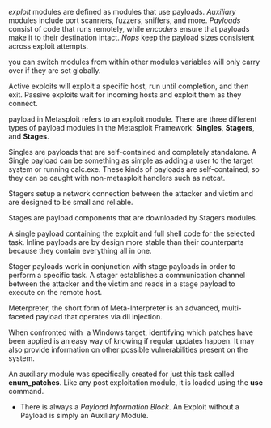 _exploit_ modules are defined as modules that use payloads.
_Auxiliary_ modules include port scanners, fuzzers, sniffers, and more.
_Payloads_ consist of code that runs remotely, while _encoders_ ensure that payloads make it to their destination intact. _Nops_ keep the payload sizes consistent across exploit attempts.

 you can switch modules from within other modules
 variables will only carry over if they are set globally.

Active exploits will exploit a specific host, run until completion, and then exit.
Passive exploits wait for incoming hosts and exploit them as they connect.

payload in Metasploit refers to an exploit module. There are three different types of payload modules in the Metasploit Framework: **Singles**, **Stagers**, and **Stages**.

Singles are payloads that are self-contained and completely standalone. A Single payload can be something as simple as adding a user to the target system or running calc.exe.
These kinds of payloads are self-contained, so they can be caught with non-metasploit handlers such as netcat.

Stagers setup a network connection between the attacker and victim and are designed to be small and reliable.

Stages are payload components that are downloaded by Stagers modules.

A single payload containing the exploit and full shell code for the selected task. Inline payloads are by design more stable than their counterparts because they contain everything all in one.

Stager payloads work in conjunction with stage payloads in order to perform a specific task. A stager establishes a communication channel between the attacker and the victim and reads in a stage payload to execute on the remote host.

Meterpreter, the short form of Meta-Interpreter is an advanced, multi-faceted payload that operates via dll injection.

When confronted with  a Windows target, identifying which patches have been applied is an easy way of knowing if regular updates happen. It may also provide information on other possible vulnerabilities present on the system.

An auxiliary module was specifically created for just this task called **enum_patches**. Like any post exploitation module, it is loaded using the **use** command.

-   There is always a _Payload Information Block_. An Exploit without a Payload is simply an Auxiliary Module.